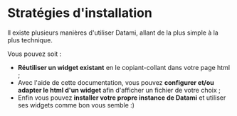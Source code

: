 
# Stratégies d'installation

Il existe plusieurs manières d'utiliser Datami, allant de la plus simple à la plus technique.

Vous pouvez soit :

- **Réutiliser un widget existant** en le copiant-collant dans votre page html ; 
- Avec l'aide de cette documentation, vous pouvez **configurer et/ou adapter le html d'un widget** afin d'afficher un fichier de votre choix ;
- Enfin vous pouvez **installer votre propre instance de Datami** et utiliser ses widgets comme bon vous semble :)
